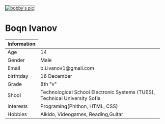 <html lang="en">
	<head>
		<meta charset="utf-8">
		<meta http-equiv="X-UA-Compatible" content="IE=edge">
		<meta name="viewport" content="width=device-width, initial-scale=1">
		<link rel="stylesheet" href="https://maxcdn.bootstrapcdn.com/bootstrap/3.3.7/css/bootstrap.min.css" integrity="sha384-BVYiiSIFeK1dGmJRAkycuHAHRg32OmUcww7on3RYdg4Va+PmSTsz/K68vbdEjh4u" crossorigin="anonymous">
		<link rel="stylesheet" href="https://maxcdn.bootstrapcdn.com/bootstrap/3.3.7/css/bootstrap-theme.min.css" integrity="sha384-rHyoN1iRsVXV4nD0JutlnGaslCJuC7uwjduW9SVrLvRYooPp2bWYgmgJQIXwl/Sp" crossorigin="anonymous">
		<link href="css/bootstrap.min.css" rel="stylesheet">
	</head>
	<body>
		<div>
			<div col-xs-12 col-md-4>
			<img src="https://encrypted-tbn0.gstatic.com/images?q=tbn:ANd9GcQtRPZkcP1i0HooGxgdXd_r6iVCrslvPH34t-WZltKpDS3olzcuwA" border="1px" alt="bobby's pic" />
			</div>
			<div col-xs-12 col-md-4>
			<h1>Boqn Ivanov</h1>
			</div>
		</div>
		<div>
			<div col-xs-12 col-md-2>
			</div>
			<div col-xs-12 col-md-7>          
			<table class="table">
				<thead>
					<tr>
						<th>Information</th>
					</tr>
				</thead>
				<tbody>
					<tr>
						<td>Age</td>
						<td>14</td>
					</tr>
					<tr>
						<td>Gender</td>
						<td>Male</td>
					</tr>
					<tr>
						<td>Email</td>
						<td>b.i.ivanov1@gmail.com</td>
					</tr>
					<tr>
						<td>birthtday</td>
						<td>16 December</td>
					</tr>
					<tr>
						<td>Grade</td>
						<td>8th "v"</td>
					</tr>
					<tr>
						<td>Shool</td>
						<td>Technological School Electronic Systems (TUES), Technical University Sofia </td>
					</tr>
					<tr>
						<td>Interests</td>
						<td>Programing(Phithon, HTML, CSS)</td>
					</tr>
					<tr>
						<td>Hobbies</td>
						<td>Aikido, Videogames, Reading,Guitar</td>
					</tr>
				</tbody>
			</table>
			</div>
		</div>			
	</body>
</html>
